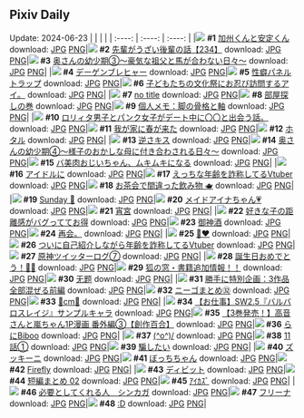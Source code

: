 ## Pixiv Daily
Update: 2024-06-23
|      |      |      |
| :----: | :----: | :----: |
|![](https://pixiv.microyu.workers.dev/c/240x480/img-master/img/2024/06/21/00/00/44/119819013_p0_master1200.jpg) **#1** [加州くんと安定くん](https://www.pixiv.net/artworks/119819013) download: [JPG](https://pixiv.microyu.workers.dev/img-original/img/2024/06/21/00/00/44/119819013_p0.jpg) [PNG](https://pixiv.microyu.workers.dev/img-original/img/2024/06/21/00/00/44/119819013_p0.png)|![](https://pixiv.microyu.workers.dev/c/240x480/img-master/img/2024/06/22/19/01/26/119868658_p0_master1200.jpg) **#2** [先輩がうざい後輩の話【234】](https://www.pixiv.net/artworks/119868658) download: [JPG](https://pixiv.microyu.workers.dev/img-original/img/2024/06/22/19/01/26/119868658_p0.jpg) [PNG](https://pixiv.microyu.workers.dev/img-original/img/2024/06/22/19/01/26/119868658_p0.png)|![](https://pixiv.microyu.workers.dev/c/240x480/img-master/img/2024/06/21/00/08/07/119819466_p0_master1200.jpg) **#3** [奥さんの幼少期③〜豪気な祖父と馬が合わない日々〜](https://www.pixiv.net/artworks/119819466) download: [JPG](https://pixiv.microyu.workers.dev/img-original/img/2024/06/21/00/08/07/119819466_p0.jpg) [PNG](https://pixiv.microyu.workers.dev/img-original/img/2024/06/21/00/08/07/119819466_p0.png)|
|![](https://pixiv.microyu.workers.dev/c/240x480/img-master/img/2024/06/21/12/29/53/119830434_p0_master1200.jpg) **#4** [デーゲンブレヒャー](https://www.pixiv.net/artworks/119830434) download: [JPG](https://pixiv.microyu.workers.dev/img-original/img/2024/06/21/12/29/53/119830434_p0.jpg) [PNG](https://pixiv.microyu.workers.dev/img-original/img/2024/06/21/12/29/53/119830434_p0.png)|![](https://pixiv.microyu.workers.dev/c/240x480/img-master/img/2024/06/21/17/19/41/119834918_p0_master1200.jpg) **#5** [性癖パネルトラップ](https://www.pixiv.net/artworks/119834918) download: [JPG](https://pixiv.microyu.workers.dev/img-original/img/2024/06/21/17/19/41/119834918_p0.jpg) [PNG](https://pixiv.microyu.workers.dev/img-original/img/2024/06/21/17/19/41/119834918_p0.png)|![](https://pixiv.microyu.workers.dev/c/240x480/img-master/img/2024/06/21/20/56/46/119840605_p0_master1200.jpg) **#6** [子どもたちの文化祭にお忍び訪問するアイ。](https://www.pixiv.net/artworks/119840605) download: [JPG](https://pixiv.microyu.workers.dev/img-original/img/2024/06/21/20/56/46/119840605_p0.jpg) [PNG](https://pixiv.microyu.workers.dev/img-original/img/2024/06/21/20/56/46/119840605_p0.png)|
|![](https://pixiv.microyu.workers.dev/c/240x480/img-master/img/2024/06/21/00/24/31/119819929_p0_master1200.jpg) **#7** [no title](https://www.pixiv.net/artworks/119819929) download: [JPG](https://pixiv.microyu.workers.dev/img-original/img/2024/06/21/00/24/31/119819929_p0.jpg) [PNG](https://pixiv.microyu.workers.dev/img-original/img/2024/06/21/00/24/31/119819929_p0.png)|![](https://pixiv.microyu.workers.dev/c/240x480/img-master/img/2024/06/21/07/30/04/119826363_p0_master1200.jpg) **#8** [部屋探しの巻](https://www.pixiv.net/artworks/119826363) download: [JPG](https://pixiv.microyu.workers.dev/img-original/img/2024/06/21/07/30/04/119826363_p0.jpg) [PNG](https://pixiv.microyu.workers.dev/img-original/img/2024/06/21/07/30/04/119826363_p0.png)|![](https://pixiv.microyu.workers.dev/c/240x480/img-master/img/2024/06/22/06/00/08/119853538_p0_master1200.jpg) **#9** [個人メモ：脚の骨格と軸](https://www.pixiv.net/artworks/119853538) download: [JPG](https://pixiv.microyu.workers.dev/img-original/img/2024/06/22/06/00/08/119853538_p0.jpg) [PNG](https://pixiv.microyu.workers.dev/img-original/img/2024/06/22/06/00/08/119853538_p0.png)|
|![](https://pixiv.microyu.workers.dev/c/240x480/img-master/img/2024/06/22/11/35/37/119858544_p0_master1200.jpg) **#10** [ロリィタ男子とパンク女子がデート中に〇〇と出会う話。](https://www.pixiv.net/artworks/119858544) download: [JPG](https://pixiv.microyu.workers.dev/img-original/img/2024/06/22/11/35/37/119858544_p0.jpg) [PNG](https://pixiv.microyu.workers.dev/img-original/img/2024/06/22/11/35/37/119858544_p0.png)|![](https://pixiv.microyu.workers.dev/c/240x480/img-master/img/2024/06/22/19/46/25/119869847_p0_master1200.jpg) **#11** [我が家に春が来た](https://www.pixiv.net/artworks/119869847) download: [JPG](https://pixiv.microyu.workers.dev/img-original/img/2024/06/22/19/46/25/119869847_p0.jpg) [PNG](https://pixiv.microyu.workers.dev/img-original/img/2024/06/22/19/46/25/119869847_p0.png)|![](https://pixiv.microyu.workers.dev/c/240x480/img-master/img/2024/06/21/18/54/32/119837190_p0_master1200.jpg) **#12** [ホタル](https://www.pixiv.net/artworks/119837190) download: [JPG](https://pixiv.microyu.workers.dev/img-original/img/2024/06/21/18/54/32/119837190_p0.jpg) [PNG](https://pixiv.microyu.workers.dev/img-original/img/2024/06/21/18/54/32/119837190_p0.png)|
|![](https://pixiv.microyu.workers.dev/c/240x480/img-master/img/2024/06/21/19/32/24/119838214_p0_master1200.jpg) **#13** [逆さキス](https://www.pixiv.net/artworks/119838214) download: [JPG](https://pixiv.microyu.workers.dev/img-original/img/2024/06/21/19/32/24/119838214_p0.jpg) [PNG](https://pixiv.microyu.workers.dev/img-original/img/2024/06/21/19/32/24/119838214_p0.png)|![](https://pixiv.microyu.workers.dev/c/240x480/img-master/img/2024/06/22/00/06/06/119847542_p0_master1200.jpg) **#14** [奥さんの幼少期④～様子のおかしな母に付き合わされる日々～](https://www.pixiv.net/artworks/119847542) download: [JPG](https://pixiv.microyu.workers.dev/img-original/img/2024/06/22/00/06/06/119847542_p0.jpg) [PNG](https://pixiv.microyu.workers.dev/img-original/img/2024/06/22/00/06/06/119847542_p0.png)|![](https://pixiv.microyu.workers.dev/c/240x480/img-master/img/2024/06/22/00/03/11/119847379_p0_master1200.jpg) **#15** [バ美肉おじいちゃん、ムキムキになる](https://www.pixiv.net/artworks/119847379) download: [JPG](https://pixiv.microyu.workers.dev/img-original/img/2024/06/22/00/03/11/119847379_p0.jpg) [PNG](https://pixiv.microyu.workers.dev/img-original/img/2024/06/22/00/03/11/119847379_p0.png)|
|![](https://pixiv.microyu.workers.dev/c/240x480/img-master/img/2024/06/21/00/00/47/119819028_p0_master1200.jpg) **#16** [アイドルに](https://www.pixiv.net/artworks/119819028) download: [JPG](https://pixiv.microyu.workers.dev/img-original/img/2024/06/21/00/00/47/119819028_p0.jpg) [PNG](https://pixiv.microyu.workers.dev/img-original/img/2024/06/21/00/00/47/119819028_p0.png)|![](https://pixiv.microyu.workers.dev/c/240x480/img-master/img/2024/06/21/20/12/21/119839378_p0_master1200.jpg) **#17** [えっちな年齢を詐称してるVtuber](https://www.pixiv.net/artworks/119839378) download: [JPG](https://pixiv.microyu.workers.dev/img-original/img/2024/06/21/20/12/21/119839378_p0.jpg) [PNG](https://pixiv.microyu.workers.dev/img-original/img/2024/06/21/20/12/21/119839378_p0.png)|![](https://pixiv.microyu.workers.dev/c/240x480/img-master/img/2024/06/21/00/00/09/119818884_p0_master1200.jpg) **#18** [お茶会で間違った飲み物 🫖](https://www.pixiv.net/artworks/119818884) download: [JPG](https://pixiv.microyu.workers.dev/img-original/img/2024/06/21/00/00/09/119818884_p0.jpg) [PNG](https://pixiv.microyu.workers.dev/img-original/img/2024/06/21/00/00/09/119818884_p0.png)|
|![](https://pixiv.microyu.workers.dev/c/240x480/img-master/img/2024/06/21/02/06/03/119822336_p0_master1200.jpg) **#19** [Sunday 🪽](https://www.pixiv.net/artworks/119822336) download: [JPG](https://pixiv.microyu.workers.dev/img-original/img/2024/06/21/02/06/03/119822336_p0.jpg) [PNG](https://pixiv.microyu.workers.dev/img-original/img/2024/06/21/02/06/03/119822336_p0.png)|![](https://pixiv.microyu.workers.dev/c/240x480/img-master/img/2024/06/21/00/01/01/119819068_p0_master1200.jpg) **#20** [メイドアイナちゃん💗](https://www.pixiv.net/artworks/119819068) download: [JPG](https://pixiv.microyu.workers.dev/img-original/img/2024/06/21/00/01/01/119819068_p0.jpg) [PNG](https://pixiv.microyu.workers.dev/img-original/img/2024/06/21/00/01/01/119819068_p0.png)|![](https://pixiv.microyu.workers.dev/c/240x480/img-master/img/2024/06/22/00/00/35/119847074_p0_master1200.jpg) **#21** [宵宮](https://www.pixiv.net/artworks/119847074) download: [JPG](https://pixiv.microyu.workers.dev/img-original/img/2024/06/22/00/00/35/119847074_p0.jpg) [PNG](https://pixiv.microyu.workers.dev/img-original/img/2024/06/22/00/00/35/119847074_p0.png)|
|![](https://pixiv.microyu.workers.dev/c/240x480/img-master/img/2024/06/21/19/00/09/119837360_p0_master1200.jpg) **#22** [好きな子の距離感がバグっててお得](https://www.pixiv.net/artworks/119837360) download: [JPG](https://pixiv.microyu.workers.dev/img-original/img/2024/06/21/19/00/09/119837360_p0.jpg) [PNG](https://pixiv.microyu.workers.dev/img-original/img/2024/06/21/19/00/09/119837360_p0.png)|![](https://pixiv.microyu.workers.dev/c/240x480/img-master/img/2024/06/21/07/19/20/119826204_p0_master1200.jpg) **#23** [御神酒](https://www.pixiv.net/artworks/119826204) download: [JPG](https://pixiv.microyu.workers.dev/img-original/img/2024/06/21/07/19/20/119826204_p0.jpg) [PNG](https://pixiv.microyu.workers.dev/img-original/img/2024/06/21/07/19/20/119826204_p0.png)|![](https://pixiv.microyu.workers.dev/c/240x480/img-master/img/2024/06/22/21/33/14/119866353_p0_master1200.jpg) **#24** [再会。](https://www.pixiv.net/artworks/119866353) download: [JPG](https://pixiv.microyu.workers.dev/img-original/img/2024/06/22/21/33/14/119866353_p0.jpg) [PNG](https://pixiv.microyu.workers.dev/img-original/img/2024/06/22/21/33/14/119866353_p0.png)|
|![](https://pixiv.microyu.workers.dev/c/240x480/img-master/img/2024/06/21/16/44/12/119834242_p0_master1200.jpg) **#25** [🦀❤️](https://www.pixiv.net/artworks/119834242) download: [JPG](https://pixiv.microyu.workers.dev/img-original/img/2024/06/21/16/44/12/119834242_p0.jpg) [PNG](https://pixiv.microyu.workers.dev/img-original/img/2024/06/21/16/44/12/119834242_p0.png)|![](https://pixiv.microyu.workers.dev/c/240x480/img-master/img/2024/06/22/20/23/23/119871035_p0_master1200.jpg) **#26** [ついに自己紹介しながら年齢を詐称してるVtuber](https://www.pixiv.net/artworks/119871035) download: [JPG](https://pixiv.microyu.workers.dev/img-original/img/2024/06/22/20/23/23/119871035_p0.jpg) [PNG](https://pixiv.microyu.workers.dev/img-original/img/2024/06/22/20/23/23/119871035_p0.png)|![](https://pixiv.microyu.workers.dev/c/240x480/img-master/img/2024/06/22/12/17/45/119859423_p0_master1200.jpg) **#27** [原神ツイッターログ⑦](https://www.pixiv.net/artworks/119859423) download: [JPG](https://pixiv.microyu.workers.dev/img-original/img/2024/06/22/12/17/45/119859423_p0.jpg) [PNG](https://pixiv.microyu.workers.dev/img-original/img/2024/06/22/12/17/45/119859423_p0.png)|
|![](https://pixiv.microyu.workers.dev/c/240x480/img-master/img/2024/06/21/01/20/56/119821414_p0_master1200.jpg) **#28** [誕生日おめでとう！🥳🧡](https://www.pixiv.net/artworks/119821414) download: [JPG](https://pixiv.microyu.workers.dev/img-original/img/2024/06/21/01/20/56/119821414_p0.jpg) [PNG](https://pixiv.microyu.workers.dev/img-original/img/2024/06/21/01/20/56/119821414_p0.png)|![](https://pixiv.microyu.workers.dev/c/240x480/img-master/img/2024/06/21/12/18/12/119830263_p0_master1200.jpg) **#29** [狐の窓・書籍追加情報！！](https://www.pixiv.net/artworks/119830263) download: [JPG](https://pixiv.microyu.workers.dev/img-original/img/2024/06/21/12/18/12/119830263_p0.jpg) [PNG](https://pixiv.microyu.workers.dev/img-original/img/2024/06/21/12/18/12/119830263_p0.png)|![](https://pixiv.microyu.workers.dev/c/240x480/img-master/img/2024/06/21/12/40/39/119830625_p0_master1200.jpg) **#30** [无题](https://www.pixiv.net/artworks/119830625) download: [JPG](https://pixiv.microyu.workers.dev/img-original/img/2024/06/21/12/40/39/119830625_p0.jpg) [PNG](https://pixiv.microyu.workers.dev/img-original/img/2024/06/21/12/40/39/119830625_p0.png)|
|![](https://pixiv.microyu.workers.dev/c/240x480/img-master/img/2024/06/22/12/53/54/119860217_p0_master1200.jpg) **#31** [勝手に特別企画：3作品全部混ぜる前編](https://www.pixiv.net/artworks/119860217) download: [JPG](https://pixiv.microyu.workers.dev/img-original/img/2024/06/22/12/53/54/119860217_p0.jpg) [PNG](https://pixiv.microyu.workers.dev/img-original/img/2024/06/22/12/53/54/119860217_p0.png)|![](https://pixiv.microyu.workers.dev/c/240x480/img-master/img/2024/06/22/12/31/50/119859758_p0_master1200.jpg) **#32** [ニーゴまとめ㉜](https://www.pixiv.net/artworks/119859758) download: [JPG](https://pixiv.microyu.workers.dev/img-original/img/2024/06/22/12/31/50/119859758_p0.jpg) [PNG](https://pixiv.microyu.workers.dev/img-original/img/2024/06/22/12/31/50/119859758_p0.png)|![](https://pixiv.microyu.workers.dev/c/240x480/img-master/img/2024/06/21/20/55/23/119840574_p0_master1200.jpg) **#33** [💝cm💝](https://www.pixiv.net/artworks/119840574) download: [JPG](https://pixiv.microyu.workers.dev/img-original/img/2024/06/21/20/55/23/119840574_p0.jpg) [PNG](https://pixiv.microyu.workers.dev/img-original/img/2024/06/21/20/55/23/119840574_p0.png)|
|![](https://pixiv.microyu.workers.dev/c/240x480/img-master/img/2024/06/21/00/02/03/119819159_p0_master1200.jpg) **#34** [【お仕事】SW2.5『バルバロスレイジ』サンプルキャラ](https://www.pixiv.net/artworks/119819159) download: [JPG](https://pixiv.microyu.workers.dev/img-original/img/2024/06/21/00/02/03/119819159_p0.jpg) [PNG](https://pixiv.microyu.workers.dev/img-original/img/2024/06/21/00/02/03/119819159_p0.png)|![](https://pixiv.microyu.workers.dev/c/240x480/img-master/img/2024/06/22/00/06/28/119847560_p0_master1200.jpg) **#35** [【3巻発売！】高音さんと嵐ちゃん1P漫画 番外編③【創作百合】](https://www.pixiv.net/artworks/119847560) download: [JPG](https://pixiv.microyu.workers.dev/img-original/img/2024/06/22/00/06/28/119847560_p0.jpg) [PNG](https://pixiv.microyu.workers.dev/img-original/img/2024/06/22/00/06/28/119847560_p0.png)|![](https://pixiv.microyu.workers.dev/c/240x480/img-master/img/2024/06/21/16/18/14/119833826_p0_master1200.jpg) **#36** [らにBiboo](https://www.pixiv.net/artworks/119833826) download: [JPG](https://pixiv.microyu.workers.dev/img-original/img/2024/06/21/16/18/14/119833826_p0.jpg) [PNG](https://pixiv.microyu.workers.dev/img-original/img/2024/06/21/16/18/14/119833826_p0.png)|
|![](https://pixiv.microyu.workers.dev/c/240x480/img-master/img/2024/06/21/21/56/55/119842664_p0_master1200.jpg) **#37** [(^o^)/](https://www.pixiv.net/artworks/119842664) download: [JPG](https://pixiv.microyu.workers.dev/img-original/img/2024/06/21/21/56/55/119842664_p0.jpg) [PNG](https://pixiv.microyu.workers.dev/img-original/img/2024/06/21/21/56/55/119842664_p0.png)|![](https://pixiv.microyu.workers.dev/c/240x480/img-master/img/2024/06/22/20/00/26/119870305_p0_master1200.jpg) **#38** [11話①](https://www.pixiv.net/artworks/119870305) download: [JPG](https://pixiv.microyu.workers.dev/img-original/img/2024/06/22/20/00/26/119870305_p0.jpg) [PNG](https://pixiv.microyu.workers.dev/img-original/img/2024/06/22/20/00/26/119870305_p0.png)|![](https://pixiv.microyu.workers.dev/c/240x480/img-master/img/2024/06/21/18/26/53/119836461_p0_master1200.jpg) **#39** [騙したい](https://www.pixiv.net/artworks/119836461) download: [JPG](https://pixiv.microyu.workers.dev/img-original/img/2024/06/21/18/26/53/119836461_p0.jpg) [PNG](https://pixiv.microyu.workers.dev/img-original/img/2024/06/21/18/26/53/119836461_p0.png)|
|![](https://pixiv.microyu.workers.dev/c/240x480/img-master/img/2024/06/22/20/30/06/119871242_p0_master1200.jpg) **#40** [ズッキーニ](https://www.pixiv.net/artworks/119871242) download: [JPG](https://pixiv.microyu.workers.dev/img-original/img/2024/06/22/20/30/06/119871242_p0.jpg) [PNG](https://pixiv.microyu.workers.dev/img-original/img/2024/06/22/20/30/06/119871242_p0.png)|![](https://pixiv.microyu.workers.dev/c/240x480/img-master/img/2024/06/22/00/02/30/119847318_p0_master1200.jpg) **#41** [ぼっちちゃん](https://www.pixiv.net/artworks/119847318) download: [JPG](https://pixiv.microyu.workers.dev/img-original/img/2024/06/22/00/02/30/119847318_p0.jpg) [PNG](https://pixiv.microyu.workers.dev/img-original/img/2024/06/22/00/02/30/119847318_p0.png)|![](https://pixiv.microyu.workers.dev/c/240x480/img-master/img/2024/06/21/20/33/38/119840001_p0_master1200.jpg) **#42** [Firefly](https://www.pixiv.net/artworks/119840001) download: [JPG](https://pixiv.microyu.workers.dev/img-original/img/2024/06/21/20/33/38/119840001_p0.jpg) [PNG](https://pixiv.microyu.workers.dev/img-original/img/2024/06/21/20/33/38/119840001_p0.png)|
|![](https://pixiv.microyu.workers.dev/c/240x480/img-master/img/2024/06/22/01/12/02/119849556_p0_master1200.jpg) **#43** [ディビット](https://www.pixiv.net/artworks/119849556) download: [JPG](https://pixiv.microyu.workers.dev/img-original/img/2024/06/22/01/12/02/119849556_p0.jpg) [PNG](https://pixiv.microyu.workers.dev/img-original/img/2024/06/22/01/12/02/119849556_p0.png)|![](https://pixiv.microyu.workers.dev/c/240x480/img-master/img/2024/06/22/14/09/45/119861828_p0_master1200.jpg) **#44** [短編まとめ 02](https://www.pixiv.net/artworks/119861828) download: [JPG](https://pixiv.microyu.workers.dev/img-original/img/2024/06/22/14/09/45/119861828_p0.jpg) [PNG](https://pixiv.microyu.workers.dev/img-original/img/2024/06/22/14/09/45/119861828_p0.png)|![](https://pixiv.microyu.workers.dev/c/240x480/img-master/img/2024/06/21/02/06/24/119822345_p0_master1200.jpg) **#45** [ｱｲｶｽﾞ](https://www.pixiv.net/artworks/119822345) download: [JPG](https://pixiv.microyu.workers.dev/img-original/img/2024/06/21/02/06/24/119822345_p0.jpg) [PNG](https://pixiv.microyu.workers.dev/img-original/img/2024/06/21/02/06/24/119822345_p0.png)|
|![](https://pixiv.microyu.workers.dev/c/240x480/img-master/img/2024/06/22/06/02/32/119853586_p0_master1200.jpg) **#46** [必要としてくれる人　シンカガ](https://www.pixiv.net/artworks/119853586) download: [JPG](https://pixiv.microyu.workers.dev/img-original/img/2024/06/22/06/02/32/119853586_p0.jpg) [PNG](https://pixiv.microyu.workers.dev/img-original/img/2024/06/22/06/02/32/119853586_p0.png)|![](https://pixiv.microyu.workers.dev/c/240x480/img-master/img/2024/06/21/17/26/23/119835021_p0_master1200.jpg) **#47** [フリーナ](https://www.pixiv.net/artworks/119835021) download: [JPG](https://pixiv.microyu.workers.dev/img-original/img/2024/06/21/17/26/23/119835021_p0.jpg) [PNG](https://pixiv.microyu.workers.dev/img-original/img/2024/06/21/17/26/23/119835021_p0.png)|![](https://pixiv.microyu.workers.dev/c/240x480/img-master/img/2024/06/22/13/21/16/119860762_p0_master1200.jpg) **#48** [:D](https://www.pixiv.net/artworks/119860762) download: [JPG](https://pixiv.microyu.workers.dev/img-original/img/2024/06/22/13/21/16/119860762_p0.jpg) [PNG](https://pixiv.microyu.workers.dev/img-original/img/2024/06/22/13/21/16/119860762_p0.png)|
